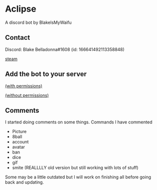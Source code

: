# Aclipse
A discord bot by BlakeIsMyWaifu
## Contact
Discord: Blake Belladonna#1608 (id: 166641492113358848)

[steam](http://steamcommunity.com/id/99piplup99/)
## Add the bot to your server
[(with permissions)](https://discordapp.com/oauth2/authorize?client_id=324436657182998528&scope=bot&permissions=271641670) 

[(without permissions)](https://discordapp.com/oauth2/authorize?client_id=324436657182998528&scope=bot&permissions=52288)

## Comments
I started doing comments on some things. Commands I have commented
* Picture
* 8ball
* account
* avatar
* ban
* dice
* gif
* smite (REALLLLY old version but still working with lots of stuff)

Some may be a little outdated but I will work on finishing all before going back and updating.